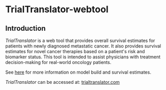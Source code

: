 # TrialTranslator-webtool

## Introduction
*TrialTranslator* is a web tool that provides overall survival estimates for patients with newly diagnosed metastatic cancer. It also provides survival estimates for novel cancer therapies based on a patient's risk and biomarker status. This tool is intended to assist physicians with treatment decision-making for real-world oncology patients. 
 
See [here](https://github.com/xavier-orcutt/TrialTransaltor) for more information on model build and survival estimates. 

*TrialTranslator* can be accessed at: [trialtranslator.com](https://www.trialtranslator.com)
